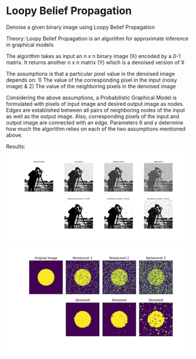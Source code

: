# Loopy Belief Propagation
Denoise a given binary image using Loopy Belief Propagation

Theory:
Loopy Belief Propagation is an algorithm for approximate inference in graphical models

The algorithm takes as input an n x n binary image (X) encoded by a 0-1 matrix. It returns another n x n matrix (Y) which is a denoised version of X

The assumptions is that a particular pixel value in the denoised image depends on:
    1) The value of the corresponding pixel in the input (noisy image) &
    2) The value of the neighboring pixels in the denoised image

Considering the above assumptions, a Probabilistic Graphical Model is formulated with pixels of input image and desired output image as nodes. Edges are established between all pairs of neighboring nodes of the input as well as the output image. Also, corresponding pixels of the input and output image are connected with an edge. Parameters θ and γ determine how much the algorithm relies on each of the two assumptions mentioned above. 

Results:
![Results_Cameraman](https://github.com/sanjeevg15/loopy-bp-denoise/blob/master/images/cameraman.jpg)
![Results_Circle](https://github.com/sanjeevg15/loopy-bp-denoise/blob/master/images/circle.jpg)

